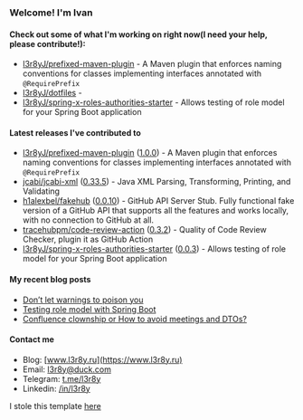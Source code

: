 ### Welcome! I'm Ivan

#### Check out some of what I'm working on right now(I need your help, please contribute!):

- [l3r8yJ/prefixed-maven-plugin](https://github.com/l3r8yJ/prefixed-maven-plugin) - A Maven plugin that enforces naming conventions for classes implementing interfaces annotated with `@RequirePrefix`
- [l3r8yJ/dotfiles](https://github.com/l3r8yJ/dotfiles) - 
- [l3r8yJ/spring-x-roles-authorities-starter](https://github.com/l3r8yJ/spring-x-roles-authorities-starter) - Allows testing of role model for your Spring Boot application 

#### Latest releases I've contributed to

- [l3r8yJ/prefixed-maven-plugin](https://github.com/l3r8yJ/prefixed-maven-plugin) ([1.0.0](https://github.com/l3r8yJ/prefixed-maven-plugin/releases/tag/1.0.0)) - A Maven plugin that enforces naming conventions for classes implementing interfaces annotated with `@RequirePrefix`
- [jcabi/jcabi-xml](https://github.com/jcabi/jcabi-xml) ([0.33.5](https://github.com/jcabi/jcabi-xml/releases/tag/0.33.5)) - Java XML Parsing, Transforming, Printing, and Validating
- [h1alexbel/fakehub](https://github.com/h1alexbel/fakehub) ([0.0.10](https://github.com/h1alexbel/fakehub/releases/tag/0.0.10)) - GitHub API Server Stub. Fully functional fake version of a GitHub API that supports all the features and works locally, with no connection to GitHub at all.
- [tracehubpm/code-review-action](https://github.com/tracehubpm/code-review-action) ([0.3.2](https://github.com/tracehubpm/code-review-action/releases/tag/0.3.2)) - Quality of Code Review Checker, plugin it as GitHub Action
- [l3r8yJ/spring-x-roles-authorities-starter](https://github.com/l3r8yJ/spring-x-roles-authorities-starter) ([0.0.3](https://github.com/l3r8yJ/spring-x-roles-authorities-starter/releases/tag/0.0.3)) - Allows testing of role model for your Spring Boot application 

#### My recent blog posts

- [Don’t let warnings to poison you](https://www.l3r8y.ru/2024/06/26/dont-let-warnings-to-poison-you)
- [Testing role model with Spring Boot](https://www.l3r8y.ru/2024/05/24/role-model-testing-with-spring-boot)
- [Confluence clownship or How to avoid meetings and DTOs?](https://www.l3r8y.ru/2024/02/13/confluence-clownship-or-how-to-avoid-meetings)

#### Contact me

- Blog: [www.l3r8y.ru](https://www.l3r8y.ru)
- Email: [l3r8y@duck.com](mailto:l3r8y@duck.com)
- Telegram: [t.me/l3r8y](https://t.me/l3r8y)
- Linkedin: [/in/l3r8y](https://www.linkedin.com/in/l3r8y)

I stole this template [here](https://github.com/h1alexbel)
